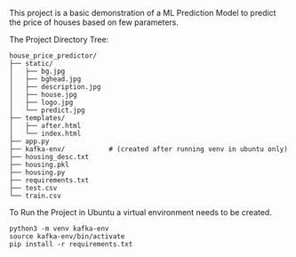 This project is a basic demonstration of a ML Prediction Model 
to predict the price of houses based on few parameters.

The Project Directory Tree:

```
house_price_predictor/
├── static/
│   ├── bg.jpg
│   ├── bghead.jpg
│   ├── description.jpg
│   ├── house.jpg
│   ├── logo.jpg
│   └── predict.jpg
├── templates/
│   ├── after.html
│   └── index.html
├── app.py
├── kafka-env/           # (created after running venv in ubuntu only)
├── housing_desc.txt
├── housing.pkl
├── housing.py
├── requirements.txt
├── test.csv
└── train.csv
```

To Run the Project in Ubuntu a virtual environment needs to be created.

```
python3 -m venv kafka-env
source kafka-env/bin/activate
pip install -r requirements.txt
```